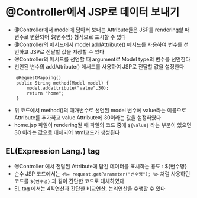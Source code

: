 # @Controller에서 JSP로 데이터 보내기
* @Controller에서 model에 담아서 보내는 Attribute들은 JSP를 rendering할 때 변수로 변환되어
	${변수명} 형식으로 표시할 수 있다
* @Controller의 메서드에서 model.addAttribute() 메서드를 사용하여 변수를 선언하고 JSP로 전달할 값을
	저장할 수 있다
* @Controller의 메서드를 선언할 때 argument로 Model type의 변수를 선언한다
* 선언된 변수의 addAttribute() 메서드를 사용하여 JSP로 전달할 값을 설정한다

```
	@RequestMapping()
	public String method(Model model) {
		model.addattribute("value",30);
		return "home";
	}
```
* 위 코드에서 method()의 매개변수로 선언된 model 변수에 value라는 이름으로 Attribute를 추가하고 value Attribute에
	30이라는 값을 설정하였다
* home.jsp 파일이 rendering될 때 파일의 코드 중에 ```${value}``` 라는 부분이 있으면 30 이라는 값으로 대체되어 html코드가 생성된다

## EL(Expression Lang.) tag
* @Controller 에서 전달된 Attribute에 담긴 데이터를 표시하는 용도 : ${변수명}
* 순수 JSP 코드에서는 ```<%= request.getParameter("변수명"); %>``` 처럼 사용하던 코드를 ```${변수명}``` 과 같이 간단한 코드로 대체하였다
* EL tag 에서는 4칙연산과 간단한 비교연산, 논리연산을 수행할 수 있다